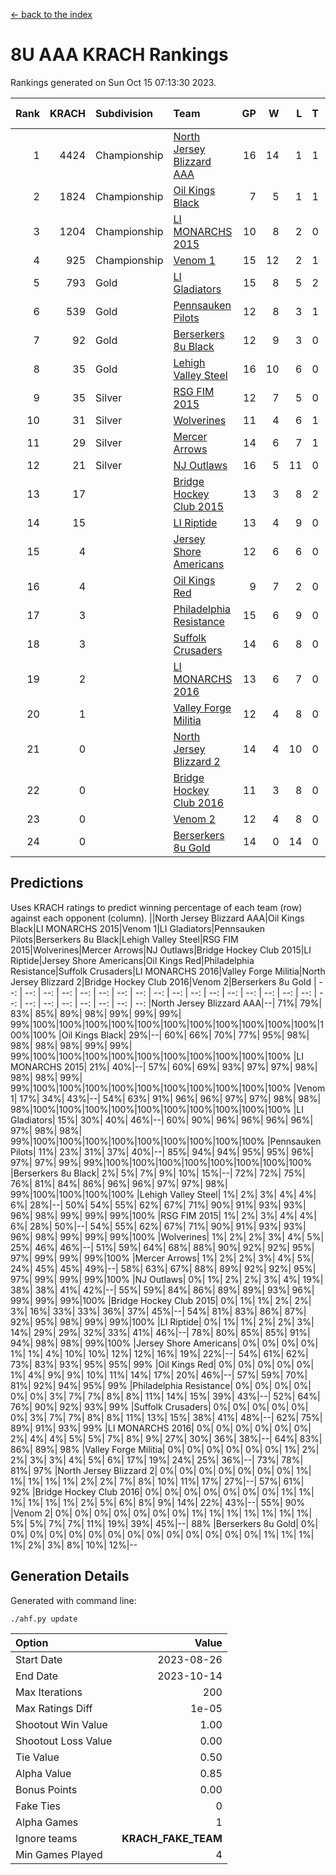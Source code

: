 [<- back to the index](readme.md)
# 8U AAA KRACH Rankings
Rankings generated on Sun Oct 15 07:13:30 2023.

Rank|KRACH|Subdivision|Team|GP|W|L|T|OTW|OTL|SoS|Exp Wins|Win Diff
---:|---:|:---|:---|---:|---:|---:|---:|---:|---:|---:|---:|---:
1|4424|Championship|[North Jersey Blizzard AAA](https://gamesheetstats.com/seasons/3659/teams/140205/schedule)|16|14|1|1|0|0|538|15.3|-0.0
2|1824|Championship|[Oil Kings Black](https://gamesheetstats.com/seasons/3659/teams/140206/schedule)|7|5|1|1|0|0|859|6.3|-0.0
3|1204|Championship|[LI MONARCHS 2015](https://gamesheetstats.com/seasons/3659/teams/140198/schedule)|10|8|2|0|0|0|898|8.8|-0.0
4|925|Championship|[Venom 1](https://gamesheetstats.com/seasons/3659/teams/140213/schedule)|15|12|2|1|1|0|637|13.3|-0.0
5|793|Gold|[LI Gladiators](https://gamesheetstats.com/seasons/3659/teams/140201/schedule)|15|8|5|2|0|0|1320|9.8|-0.0
6|539|Gold|[Pennsauken Pilots](https://gamesheetstats.com/seasons/3659/teams/140208/schedule)|12|8|3|1|0|0|618|9.3|-0.0
7|92|Gold|[Berserkers 8u Black](https://gamesheetstats.com/seasons/3659/teams/140192/schedule)|12|9|3|0|0|0|176|9.9|0.0
8|35|Gold|[Lehigh Valley Steel](https://gamesheetstats.com/seasons/3659/teams/140197/schedule)|16|10|6|0|1|0|387|10.9|0.0
9|35|Silver|[RSG FIM 2015](https://gamesheetstats.com/seasons/3659/teams/140210/schedule)|12|7|5|0|0|1|252|7.9|0.0
10|31|Silver|[Wolverines](https://gamesheetstats.com/seasons/3659/teams/140215/schedule)|11|4|6|1|0|0|249|5.4|0.0
11|29|Silver|[Mercer Arrows](https://gamesheetstats.com/seasons/3659/teams/140202/schedule)|14|6|7|1|1|0|520|7.4|0.0
12|21|Silver|[NJ Outlaws](https://gamesheetstats.com/seasons/3659/teams/140203/schedule)|16|5|11|0|1|1|602|5.9|0.0
13|17||[Bridge Hockey Club 2015](https://gamesheetstats.com/seasons/3659/teams/140194/schedule)|13|3|8|2|0|2|972|4.9|0.0
14|15||[LI Riptide](https://gamesheetstats.com/seasons/3659/teams/140200/schedule)|13|4|9|0|0|0|935|4.9|0.0
15|4||[Jersey Shore Americans](https://gamesheetstats.com/seasons/3659/teams/140196/schedule)|12|6|6|0|0|0|71|6.9|0.0
16|4||[Oil Kings Red](https://gamesheetstats.com/seasons/3659/teams/140207/schedule)|9|7|2|0|0|0|2|7.9|0.0
17|3||[Philadelphia Resistance](https://gamesheetstats.com/seasons/3659/teams/140209/schedule)|15|6|9|0|0|0|131|6.9|0.0
18|3||[Suffolk Crusaders](https://gamesheetstats.com/seasons/3659/teams/140211/schedule)|14|6|8|0|0|0|67|6.9|0.0
19|2||[LI MONARCHS 2016](https://gamesheetstats.com/seasons/3659/teams/140199/schedule)|13|6|7|0|0|0|16|6.9|0.0
20|1||[Valley Forge Militia](https://gamesheetstats.com/seasons/3659/teams/140212/schedule)|12|4|8|0|0|0|151|4.9|0.0
21|0||[North Jersey Blizzard 2](https://gamesheetstats.com/seasons/3659/teams/140204/schedule)|14|4|10|0|0|0|12|4.9|0.0
22|0||[Bridge Hockey Club 2016](https://gamesheetstats.com/seasons/3659/teams/140195/schedule)|11|3|8|0|0|0|4|3.9|0.0
23|0||[Venom 2](https://gamesheetstats.com/seasons/3659/teams/140214/schedule)|12|4|8|0|0|0|4|4.9|0.0
24|0||[Berserkers 8u Gold](https://gamesheetstats.com/seasons/3659/teams/140193/schedule)|14|0|14|0|0|0|1|0.9|0.0

## Predictions
Uses KRACH ratings to predict winning percentage of each team (row) against each opponent (column).
||North Jersey Blizzard AAA|Oil Kings Black|LI MONARCHS 2015|Venom 1|LI Gladiators|Pennsauken Pilots|Berserkers 8u Black|Lehigh Valley Steel|RSG FIM 2015|Wolverines|Mercer Arrows|NJ Outlaws|Bridge Hockey Club 2015|LI Riptide|Jersey Shore Americans|Oil Kings Red|Philadelphia Resistance|Suffolk Crusaders|LI MONARCHS 2016|Valley Forge Militia|North Jersey Blizzard 2|Bridge Hockey Club 2016|Venom 2|Berserkers 8u Gold
| --: | --: | --: | --: | --: | --: | --: | --: | --: | --: | --: | --: | --: | --: | --: | --: | --: | --: | --: | --: | --: | --: | --: | --: | --: 
|North Jersey Blizzard AAA|--| 71%| 79%| 83%| 85%| 89%| 98%| 99%| 99%| 99%| 99%|100%|100%|100%|100%|100%|100%|100%|100%|100%|100%|100%|100%|100%
|Oil Kings Black| 29%|--| 60%| 66%| 70%| 77%| 95%| 98%| 98%| 98%| 98%| 99%| 99%| 99%|100%|100%|100%|100%|100%|100%|100%|100%|100%|100%
|LI MONARCHS 2015| 21%| 40%|--| 57%| 60%| 69%| 93%| 97%| 97%| 98%| 98%| 98%| 99%| 99%|100%|100%|100%|100%|100%|100%|100%|100%|100%|100%
|Venom 1| 17%| 34%| 43%|--| 54%| 63%| 91%| 96%| 96%| 97%| 97%| 98%| 98%| 98%|100%|100%|100%|100%|100%|100%|100%|100%|100%|100%
|LI Gladiators| 15%| 30%| 40%| 46%|--| 60%| 90%| 96%| 96%| 96%| 96%| 97%| 98%| 98%| 99%|100%|100%|100%|100%|100%|100%|100%|100%|100%
|Pennsauken Pilots| 11%| 23%| 31%| 37%| 40%|--| 85%| 94%| 94%| 95%| 95%| 96%| 97%| 97%| 99%| 99%|100%|100%|100%|100%|100%|100%|100%|100%
|Berserkers 8u Black|  2%|  5%|  7%|  9%| 10%| 15%|--| 72%| 72%| 75%| 76%| 81%| 84%| 86%| 96%| 96%| 97%| 97%| 98%| 99%|100%|100%|100%|100%
|Lehigh Valley Steel|  1%|  2%|  3%|  4%|  4%|  6%| 28%|--| 50%| 54%| 55%| 62%| 67%| 71%| 90%| 91%| 93%| 93%| 96%| 98%| 99%| 99%| 99%|100%
|RSG FIM 2015|  1%|  2%|  3%|  4%|  4%|  6%| 28%| 50%|--| 54%| 55%| 62%| 67%| 71%| 90%| 91%| 93%| 93%| 96%| 98%| 99%| 99%| 99%|100%
|Wolverines|  1%|  2%|  2%|  3%|  4%|  5%| 25%| 46%| 46%|--| 51%| 59%| 64%| 68%| 88%| 90%| 92%| 92%| 95%| 97%| 99%| 99%| 99%|100%
|Mercer Arrows|  1%|  2%|  2%|  3%|  4%|  5%| 24%| 45%| 45%| 49%|--| 58%| 63%| 67%| 88%| 89%| 92%| 92%| 95%| 97%| 99%| 99%| 99%|100%
|NJ Outlaws|  0%|  1%|  2%|  2%|  3%|  4%| 19%| 38%| 38%| 41%| 42%|--| 55%| 59%| 84%| 86%| 89%| 89%| 93%| 96%| 99%| 99%| 99%|100%
|Bridge Hockey Club 2015|  0%|  1%|  1%|  2%|  2%|  3%| 16%| 33%| 33%| 36%| 37%| 45%|--| 54%| 81%| 83%| 86%| 87%| 92%| 95%| 98%| 99%| 99%|100%
|LI Riptide|  0%|  1%|  1%|  2%|  2%|  3%| 14%| 29%| 29%| 32%| 33%| 41%| 46%|--| 78%| 80%| 85%| 85%| 91%| 94%| 98%| 98%| 99%|100%
|Jersey Shore Americans|  0%|  0%|  0%|  0%|  1%|  1%|  4%| 10%| 10%| 12%| 12%| 16%| 19%| 22%|--| 54%| 61%| 62%| 73%| 83%| 93%| 95%| 95%| 99%
|Oil Kings Red|  0%|  0%|  0%|  0%|  0%|  1%|  4%|  9%|  9%| 10%| 11%| 14%| 17%| 20%| 46%|--| 57%| 59%| 70%| 81%| 92%| 94%| 95%| 99%
|Philadelphia Resistance|  0%|  0%|  0%|  0%|  0%|  0%|  3%|  7%|  7%|  8%|  8%| 11%| 14%| 15%| 39%| 43%|--| 52%| 64%| 76%| 90%| 92%| 93%| 99%
|Suffolk Crusaders|  0%|  0%|  0%|  0%|  0%|  0%|  3%|  7%|  7%|  8%|  8%| 11%| 13%| 15%| 38%| 41%| 48%|--| 62%| 75%| 89%| 91%| 93%| 99%
|LI MONARCHS 2016|  0%|  0%|  0%|  0%|  0%|  0%|  2%|  4%|  4%|  5%|  5%|  7%|  8%|  9%| 27%| 30%| 36%| 38%|--| 64%| 83%| 86%| 89%| 98%
|Valley Forge Militia|  0%|  0%|  0%|  0%|  0%|  0%|  1%|  2%|  2%|  3%|  3%|  4%|  5%|  6%| 17%| 19%| 24%| 25%| 36%|--| 73%| 78%| 81%| 97%
|North Jersey Blizzard 2|  0%|  0%|  0%|  0%|  0%|  0%|  0%|  1%|  1%|  1%|  1%|  1%|  2%|  2%|  7%|  8%| 10%| 11%| 17%| 27%|--| 57%| 61%| 92%
|Bridge Hockey Club 2016|  0%|  0%|  0%|  0%|  0%|  0%|  0%|  1%|  1%|  1%|  1%|  1%|  1%|  2%|  5%|  6%|  8%|  9%| 14%| 22%| 43%|--| 55%| 90%
|Venom 2|  0%|  0%|  0%|  0%|  0%|  0%|  0%|  1%|  1%|  1%|  1%|  1%|  1%|  1%|  5%|  5%|  7%|  7%| 11%| 19%| 39%| 45%|--| 88%
|Berserkers 8u Gold|  0%|  0%|  0%|  0%|  0%|  0%|  0%|  0%|  0%|  0%|  0%|  0%|  0%|  0%|  1%|  1%|  1%|  1%|  2%|  3%|  8%| 10%| 12%|--

## Generation Details

Generated with command line:
```
./ahf.py update
```

| Option | Value |
| :----- | ----: |
| Start Date | 2023-08-26 |
| End Date | 2023-10-14 |
| Max Iterations | 200 |
| Max Ratings Diff | 1e-05 |
| Shootout Win Value | 1.00 |
| Shootout Loss Value | 0.00 |
| Tie Value | 0.50 |
| Alpha Value | 0.85 |
| Bonus Points | 0.00 |
| Fake Ties | 0 |
| Alpha Games | 1 |
| Ignore teams | __KRACH_FAKE_TEAM__ |
| Min Games Played | 4 |

